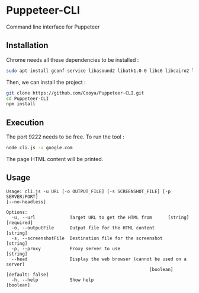# Puppeteer-CLI
Command line interface for Puppeteer

## Installation

Chrome needs all these dependencies to be installed :
```bash
sudo apt install gconf-service libasound2 libatk1.0-0 libc6 libcairo2 libcups2 libdbus-1-3 libexpat1 libfontconfig1 libgcc1 libgconf-2-4 libgdk-pixbuf2.0-0 libglib2.0-0 libgtk-3-0 libnspr4 libpango-1.0-0 libpangocairo-1.0-0 libstdc++6 libx11-6 libx11-xcb1 libxcb1 libxcomposite1 libxcursor1 libxdamage1 libxext6 libxfixes3 libxi6 libxrandr2 libxrender1 libxss1 libxtst6 ca-certificates fonts-liberation libappindicator1 libnss3 lsb-release xdg-utils wget
```
Then, we can install the project :
```bash
git clone https://github.com/Cooya/Puppeteer-CLI.git
cd Puppeteer-CLI
npm install
```

## Execution
The port 9222 needs to be free. To run the tool :
```bash
node cli.js -u google.com
```
The page HTML content will be printed.

## Usage
```
Usage: cli.js -u URL [-o OUTPUT_FILE] [-s SCREENSHOT_FILE] [-p SERVER:PORT]
[--no-headless]

Options:
  -u, --url             Target URL to get the HTML from      [string] [required]
  -o, --outputFile      Output file for the HTML content                [string]
  -s, --screenshotFile  Destination file for the screenshot             [string]
  -p, --proxy           Proxy server to use                             [string]
  --head                Display the web browser (cannot be used on a server)
                                                      [boolean] [default: false]
  -h, --help            Show help                                      [boolean]
  ```
